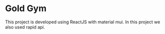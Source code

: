 # Gold Gym

This project is developed using ReactJS with material mui. In this project we also used rapid api.


